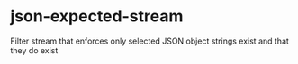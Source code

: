 json-expected-stream
====================

Filter stream that enforces only selected JSON object strings exist and that they do exist
